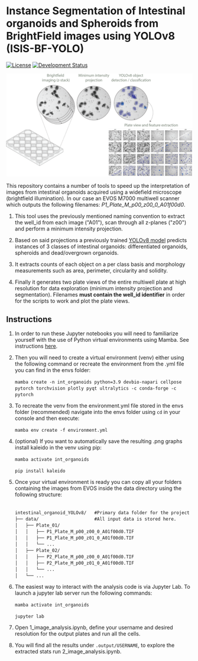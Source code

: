 <h1>Instance Segmentation of Intestinal organoids and Spheroids from BrightField images using YOLOv8 (ISIS-BF-YOLO)</h1>

[![License](https://img.shields.io/pypi/l/napari-accelerated-pixel-and-object-classification.svg?color=green)](https://github.com/adiezsanchez/intestinal_organoid_yolov8/blob/main/LICENSE)
[![Development Status](https://img.shields.io/pypi/status/napari-accelerated-pixel-and-object-classification.svg)](https://en.wikipedia.org/wiki/Software_release_life_cycle#Alpha)

![workflow](./images/workflow.png)

This repository contains a number of tools to speed up the interpretation of images from intestinal organoids acquired using a widefield microscope (brightfield illumination). In our case an EVOS M7000 multiwell scanner which outputs the following filenames: _P1_Plate_M_p00_z00_0_A01f00d0_.

1. This tool uses the previously mentioned naming convention to extract the well_id from each image ("A01"), scan through all z-planes ("z00") and perform a minimum intensity projection.

2. Based on said projections a previously trained [YOLOv8 model](https://github.com/adiezsanchez/bf_intorg_YOLOv8_dev) predicts instances of 3 classes of intestinal organoids: differentiated organoids, spheroids and dead/overgrown organoids.

3. It extracts counts of each object on a per class basis and morphology measurements such as area, perimeter, circularity and solidity.

4. Finally it generates two plate views of the entire multiwell plate at high resolution for data exploration (minimum intensity projection and segmentation). Filenames **must contain the well_id identifier** in order for the scripts to work and plot the plate views.

<h2>Instructions</h2>

1. In order to run these Jupyter notebooks you will need to familiarize yourself with the use of Python virtual environments using Mamba. See instructions [here](https://biapol.github.io/blog/mara_lampert/getting_started_with_mambaforge_and_python/readme.html).

2. Then you will need to create a virtual environment (venv) either using the following command or recreate the environment from the .yml file you can find in the envs folder:

   <code>mamba create -n int_organoids python=3.9 devbio-napari cellpose pytorch torchvision plotly pyqt ultralytics -c conda-forge -c pytorch</code>

3. To recreate the venv from the environment.yml file stored in the envs folder (recommended) navigate into the envs folder using <code>cd</code> in your console and then execute:

   <code>mamba env create -f environment.yml</code>

4. (optional) If you want to automatically save the resulting .png graphs install kaleido in the venv using pip:

   <code>mamba activate int_organoids</code>

   <code>pip install kaleido</code>

5. Once your virtual environment is ready you can copy all your folders containing the images from EVOS inside the data directory using the following structure:

   <code>
   intestinal_organoid_YOLOv8/   #Primary data folder for the project
   ├── data/                     #All input data is stored here. 
   │   ├── Plate_01/
   │   │   ├── P1_Plate_M_p00_z00_0_A01f00d0.TIF
   │   │   ├── P1_Plate_M_p00_z01_0_A01f00d0.TIF
   │   │   └── ...
   │   ├── Plate_02/
   │   │   ├── P2_Plate_M_p00_z00_0_A01f00d0.TIF
   │   │   ├── P2_Plate_M_p00_z01_0_A01f00d0.TIF
   │   │   └── ...
   │   └── ...
   </code>

6. The easiest way to interact with the analysis code is via Jupyter Lab. To launch a jupyter lab server run the following commands:

   <code>mamba activate int_organoids</code>

   <code>jupyter lab</code>

7. Open 1_image_analysis.ipynb, define your username and desired resolution for the output plates and run all the cells.

8. You will find all the results under <code>.output/USERNAME</code>, to explore the extracted stats run 2_image_analysis.ipynb.
